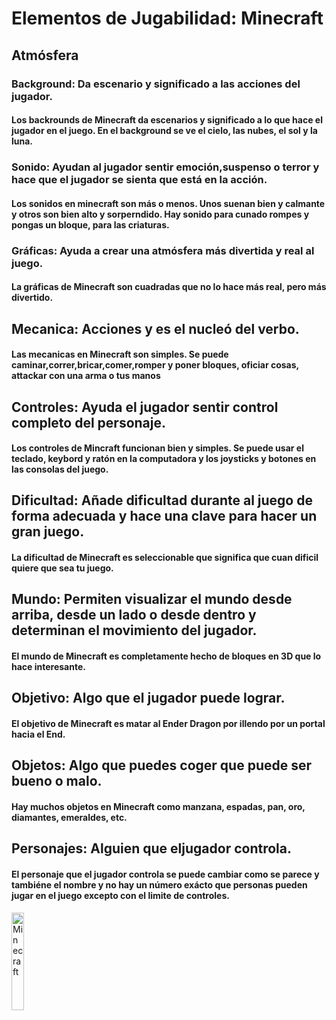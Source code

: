 # Elementos de Jugabilidad: Minecraft

## Atmósfera

### Background: Da escenario y significado a las acciones del jugador.
#### Los backrounds de Minecraft da escenarios y significado a lo que hace el jugador en el juego. En el background se ve el cielo, las nubes, el sol y la luna.

### Sonido: Ayudan al jugador sentir emoción,suspenso o terror y hace que el jugador se sienta que está en la acción.
#### Los sonidos en minecraft son más o menos. Unos suenan bien y calmante y otros son bien alto y sorperndido. Hay sonido para cunado rompes y pongas un bloque, para las criaturas.

### Gráficas: Ayuda a crear una atmósfera más divertida y real al juego.
#### La gráficas de Minecraft son cuadradas que no lo hace más real, pero más divertido.

## Mecanica: Acciones y es el nucleó del verbo.
#### Las mecanicas en Minecraft son simples. Se puede caminar,correr,bricar,comer,romper y poner bloques, oficiar cosas, attackar con una arma o tus manos

## Controles: Ayuda el jugador sentir control completo del personaje.
#### Los controles de Mincraft funcionan bien y simples. Se puede usar el teclado, keybord y ratón en la computadora y los joysticks y botones en las consolas del juego.

## Dificultad: Añade dificultad durante al juego de forma adecuada y hace una clave para hacer un gran juego.
#### La dificultad de Minecraft es seleccionable que significa que cuan dificil quiere que sea tu juego.

## Mundo: Permiten visualizar el mundo desde arriba, desde un lado o desde dentro y determinan el movimiento del jugador.
#### El mundo de Minecraft es completamente hecho de bloques en 3D que lo hace interesante.

## Objetivo: Algo que el jugador puede lograr.
#### El objetivo de Minecraft es matar al Ender Dragon por illendo por un portal hacia el End.

## Objetos: Algo que puedes coger que puede ser bueno o malo.
#### Hay muchos objetos en Minecraft como manzana, espadas, pan, oro, diamantes, emeraldes, etc.

## Personajes: Alguien que eljugador controla.
#### El personaje que el jugador controla se puede cambiar como se parece y tambiéne el nombre y no hay un número exácto que personas pueden jugar en el juego excepto con el limite de controles.


<img src= https://user-images.githubusercontent.com/93533398/140939541-7142a840-d5a7-4854-bf70-bdeb03398581.png
     title="Minecraft"
     width="20%"
     height="20%" />

